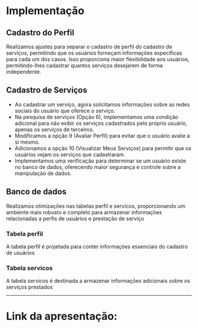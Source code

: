 # Implementação

## Cadastro do Perfil

Realizamos ajustes para separar o cadastro de perfil do cadastro de serviços, permitindo que os usuários forneçam informações específicas para cada um dos casos. Isso proporciona maior flexibilidade aos usuários, permitindo-lhes cadastrar quantos serviços desejarem de forma independente.

## Cadastro de Serviços

* Ao cadastrar um serviço, agora solicitamos informações sobre as redes sociais do usuário que oferece o serviço.
* Na pesquisa de serviços (Opção 6), implementamos uma condição adicional para não exibir os serviços cadastrados pelo próprio usuário, apenas os serviços de terceiros.
* Modificamos a opção 9 (Avaliar Perfil) para evitar que o usuário avalie a si mesmo.
* Adicionamos a opção 10 (Visualizar Meus Serviços) para permitir que os usuários vejam os serviços que cadastraram.
* Implementamos uma verificação para determinar se um usuário existe no banco de dados, oferecendo maior segurança e controle sobre a manipulação de dados.

## Banco de dados 

Realizamos otimizações nas tabelas perfil e servicos, proporcionando um ambiente mais robusto e completo para armazenar informações relacionadas a perfis de usuários e prestação de serviço

### Tabela perfil
A tabela perfil é projetada para conter informações essenciais do cadastro de usuários

### Tabela servicos
A tabela servicos é destinada a armazenar informações adicionais sobre os serviços prestados

--------------------------------------------------------------------------------------------------------------------------------------------------------------------------------------------------------------------

# Link da apresentação:

